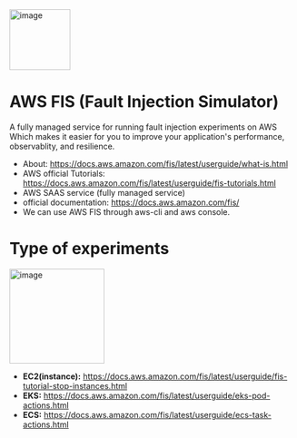 <img width="107" alt="image" src="https://github.com/cloudtechner/chaos-engineering-tools/assets/87966660/f5eb0fe2-10f8-47f7-88b7-6cb290814eda">


# AWS FIS (Fault Injection Simulator)

A fully managed service for running fault injection experiments on AWS Which makes it easier for you to improve your application's performance, observablity, and resilience.

* About: https://docs.aws.amazon.com/fis/latest/userguide/what-is.html
* AWS official Tutorials: https://docs.aws.amazon.com/fis/latest/userguide/fis-tutorials.html
* AWS SAAS service (fully managed service)
* official documentation: https://docs.aws.amazon.com/fis/
* We can use AWS FIS through aws-cli and aws console.

# Type of experiments
<img width="167" alt="image" src="https://github.com/cloudtechner/chaos-engineering-tools/assets/87966660/8347dfac-8ef4-49d1-bb45-03cc0b2f6dba">



* **EC2(instance):** https://docs.aws.amazon.com/fis/latest/userguide/fis-tutorial-stop-instances.html
* **EKS:** https://docs.aws.amazon.com/fis/latest/userguide/eks-pod-actions.html
* **ECS:** https://docs.aws.amazon.com/fis/latest/userguide/ecs-task-actions.html


